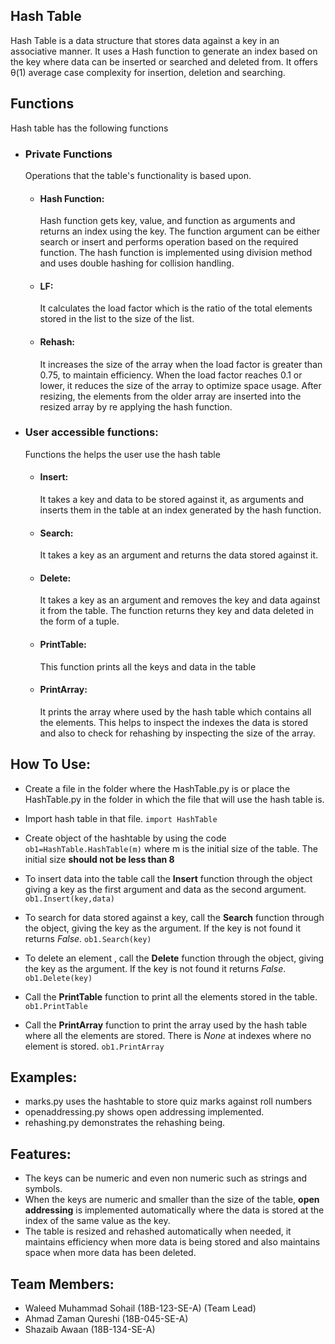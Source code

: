 ## Hash Table
Hash Table is a data structure that stores data against a key in an
associative manner. It uses a Hash function to generate an index based on the key where data can be inserted or searched and deleted from. It offers θ(1) average case complexity for insertion, deletion and searching.

##  Functions
Hash table has the following functions

 - ### Private Functions
	Operations that the table's functionality is based upon.
	 - #### Hash Function:
		 Hash function gets key, value, and function as arguments and returns an index using the key. The function argument can be either search or insert and performs operation based on the required function. The hash function is implemented using division method and uses double hashing for collision handling.
	- #### LF:
		It calculates the load factor which is the ratio of the total elements stored in the list to the size of the list.
	- #### Rehash:
		It increases the size of the array when the load factor is greater than 0.75, to maintain efficiency. When the load factor reaches 0.1 or lower, it reduces the size of the array to optimize space usage. After resizing, the elements from the older array are inserted into the resized array by re applying the hash function.
 - ### User accessible functions:
	Functions the helps the user use the hash table
	- #### Insert:
		It takes a key and data to be stored against it, as arguments and inserts them in the table at an index generated by the hash function.
	- #### Search:
		It takes a key as an argument and returns the data stored against it.
	- #### Delete:
		It takes a key as an argument and removes the key and data against it from the table. The function returns they key and data deleted in the form of a tuple.
	- #### PrintTable:
		This function prints all the keys and data in the table
	- #### PrintArray:
		It prints the array where used by the hash table which contains all the elements. This helps to inspect the indexes the data is stored and also to check for rehashing by inspecting the size of the array.
	
##  How To Use:
 - Create a file in the folder where the HashTable.py is or place the HashTable.py in the folder in which the file that will use the hash table is.
 - Import hash table in that file. 
 `import HashTable`
 - Create object of the hashtable by using the code
	  `ob1=HashTable.HashTable(m)`
	  where m is the initial size of the table. The initial size **should not be less than 8**

 - To insert data into the table call the **Insert** function through the object giving a key as the first argument and data as the second argument.
 `ob1.Insert(key,data)`
 - To search for data stored against a key, call the **Search** function through the object, giving the key as the argument. If the key is not found it returns *False*.
 `ob1.Search(key)`
 - To delete an element , call the **Delete** function through the object, giving the key as the argument. If the key is not found it returns *False*.
 `ob1.Delete(key)`
 - Call the **PrintTable** function to print all the elements stored in the table.
 `ob1.PrintTable`
 - Call the **PrintArray** function to print the array used by the hash table where all the elements are stored. There is *None* at indexes where no element is stored.
 `ob1.PrintArray`
## Examples:

 - marks.py uses the hashtable to store quiz marks against roll numbers
 - openaddressing.py shows open addressing implemented.
 - rehashing.py demonstrates the rehashing being.

	

##  Features:

 - The keys can be numeric and even non numeric such as strings and symbols.
 - When the keys are numeric and smaller than the size of the table, **open addressing** is implemented automatically where the data is stored at the index of the same value as the key.
 - The table is resized and rehashed automatically when needed, it maintains efficiency when more data is being stored and also maintains space when more data has been deleted.

## Team Members:
 

 - Waleed Muhammad Sohail (18B-123-SE-A) (Team Lead)
 - Ahmad Zaman Qureshi (18B-045-SE-A)
 - Shazaib Awaan (18B-134-SE-A)
